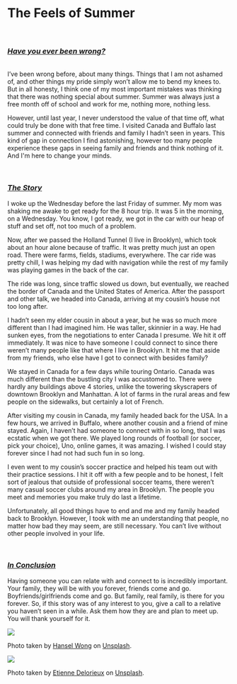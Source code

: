 # The Feels of Summer

<br>

### <ins>***Have you ever been wrong?***</ins>
<br>
I’ve been wrong before, about many things. Things that I am not ashamed of, and other things my pride simply won’t allow me to bend my knees to. But in all honesty, I think one of my most important mistakes was thinking that there was nothing special about summer. Summer was always just a free month off of school and work for me, nothing more, nothing less. 

<br>

However, until last year, I never understood the value of that time off, what could truly be done with that free time. I visited Canada and Buffalo last summer and connected with friends and family I hadn’t seen in years. This kind of gap in connection I find astonishing, however too many people experience these gaps in seeing family and friends and think nothing of it. And I'm here to change your minds.

<br>

### <ins>***The Story***</ins>

I woke up the Wednesday before the last Friday of summer. My mom was shaking me awake to get ready for the 8 hour trip. It was 5 in the morning, on a Wednesday. You know, I got ready, we got in the car with our heap of stuff and set off, not too much of a problem.

Now, after we passed the Holland Tunnel (I live in Brooklyn), which took about an hour alone because of traffic. It was pretty much just an open road. There were farms, fields, stadiums, everywhere. The car ride was pretty chill, I was helping my dad with navigation while the rest of my family was playing games in the back of the car. 

The ride was long, since traffic slowed us down, but eventually, we reached the border of Canada and the United States of America. After the passport and other talk, we headed into Canada, arriving at my cousin’s house not too long after. 

I hadn’t seen my elder cousin in about a year, but he was so much more different than I had imagined him. He was taller, skinnier in a way. He had sunken eyes, from the negotiations to enter Canada I presume. We hit it off immediately. It was nice to have someone I could connect to since there weren’t many people like that where I live in Brooklyn. It hit me that aside from my friends, who else have I got to connect with besides family?

We stayed in Canada for a few days while touring Ontario. Canada was much different than the bustling city I was accustomed to. There were hardly any buildings above 4 stories, unlike the towering skyscrapers of downtown Brooklyn and Manhattan. A lot of farms in the rural areas and few people on the sidewalks, but certainly a lot of French. 

After visiting my cousin in Canada, my family headed back for the USA. In a few hours, we arrived in Buffalo, where another cousin and a friend of mine stayed. Again, I haven’t had someone to connect with in so long, that I was ecstatic when we got there. We played long rounds of football (or soccer, pick your choice), Uno, online games, it was amazing. I wished I could stay forever since I had not had such fun in so long. 

I even went to my cousin’s soccer practice and helped his team out with their practice sessions. I hit it off with a few people and to be honest, I felt sort of jealous that outside of professional soccer teams, there weren’t many casual soccer clubs around my area in Brooklyn. The people you meet and memories you make truly do last a lifetime.

Unfortunately, all good things have to end and me and my family headed back to Brooklyn. However, I took with me an understanding that people, no matter how bad they may seem, are still necessary. You can’t live without other people involved in your life.

<br>

### <ins>***In Conclusion***</ins>

Having someone you can relate with and connect to is incredibly important. Your family, they will be with you forever, friends come and go. Boyfriends/girlfriends come and go. But family, real family, is there for you forever. So, if this story was of any interest to you, give a call to a relative you haven’t seen in a while. Ask them how they are and plan to meet up. You will thank yourself for it.

<img src="/blog/images/Hansel-Wong.jpg">

Photo taken by [Hansel Wong](https://unsplash.com/@yourshansel) on [Unsplash](https://unsplash.com).

<img src="/blog/images/unsplash-sidewalk.jpeg">

Photo taken by [Etienne Delorieux](https://unsplash.com/@etiennedelorieux) on [Unsplash](https://unsplash.com).